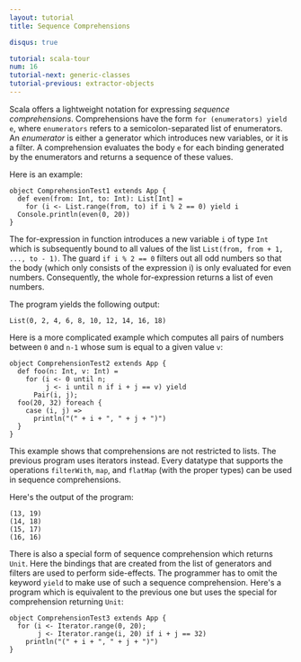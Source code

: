 ```yaml
---
layout: tutorial
title: Sequence Comprehensions

disqus: true

tutorial: scala-tour
num: 16
tutorial-next: generic-classes
tutorial-previous: extractor-objects
---
```


Scala offers a lightweight notation for expressing *sequence comprehensions*. Comprehensions have the form `for (enumerators) yield e`, where `enumerators` refers to a semicolon-separated list of enumerators. An *enumerator* is either a generator which introduces new variables, or it is a filter. A comprehension evaluates the body `e` for each binding generated by the enumerators and returns a sequence of these values.

Here is an example:
 
    object ComprehensionTest1 extends App {
      def even(from: Int, to: Int): List[Int] =
        for (i <- List.range(from, to) if i % 2 == 0) yield i
      Console.println(even(0, 20))
    }
 
The for-expression in function introduces a new variable `i` of type `Int` which is subsequently bound to all values of the list `List(from, from + 1, ..., to - 1)`. The guard `if i % 2 == 0` filters out all odd numbers so that the body (which only consists of the expression i) is only evaluated for even numbers. Consequently, the whole for-expression returns a list of even numbers.

The program yields the following output:

    List(0, 2, 4, 6, 8, 10, 12, 14, 16, 18)

Here is a more complicated example which computes all pairs of numbers between `0` and `n-1` whose sum is equal to a given value `v`:
 
    object ComprehensionTest2 extends App {
      def foo(n: Int, v: Int) =
        for (i <- 0 until n;
             j <- i until n if i + j == v) yield
          Pair(i, j);
      foo(20, 32) foreach {
        case (i, j) =>
          println("(" + i + ", " + j + ")")
      }
    }
 
This example shows that comprehensions are not restricted to lists. The previous program uses iterators instead. Every datatype that supports the operations `filterWith`, `map`, and `flatMap` (with the proper types) can be used in sequence comprehensions.

Here's the output of the program:

    (13, 19)
    (14, 18)
    (15, 17)
    (16, 16)

There is also a special form of sequence comprehension which returns `Unit`. Here the bindings that are created from the list of generators and filters are used to perform side-effects. The programmer has to omit the keyword `yield` to make use of such a sequence comprehension.
Here's a program which is equivalent to the previous one but uses the special for comprehension returning `Unit`:
 
    object ComprehensionTest3 extends App {
      for (i <- Iterator.range(0, 20);
           j <- Iterator.range(i, 20) if i + j == 32)
        println("(" + i + ", " + j + ")")
    }

